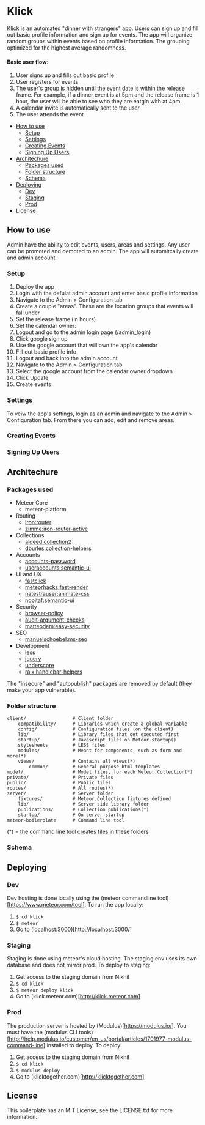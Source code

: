 # Klick

Klick is an automated "dinner with strangers" app. Users can sign up and fill out basic profile information and sign up for events. The app will organize random groups within events based on profile information. The grouping optimized for the highest average randomness. 

#### Basic user flow:
1. User signs up and fills out basic profile
2. User registers for events. 
3. The user's group is hidden until the event date is within the release frame. For example, if a dinner event is at 5pm and the release frame is 1 hour, the user will be able to see who they are eatgin with at 4pm.
4. A calendar invite is automatically sent to the user.
5. The user attends the event

<!-- toc -->
* [How to use](#how-to-use)
  * [Setup](#setup)
  * [Settings](#settings)
  * [Creating Events](#creating-events)
  * [Signing Up Users](#signing-up-users)
* [Architechure](#architechure)
  * [Packages used](#packages-used)
  * [Folder structure](#folder-structure) 
  * [Schema](#schema)
* [Deploying](#deploying)
  * [Dev](#dev)
  * [Staging](#staging)
  * [Prod](#prod)
* [License](#license)

<!-- toc stop -->

## How to use
Admin have the ability to edit events, users, areas and settings. Any user can be promoted and demoted to an admin. The app will automitcally create and admin account.

### Setup

1. Deploy the app
2. Login with the defulat admin account and enter basic profile information
3. Navigate to the Admin > Configuration tab
4. Create a couple "areas". These are the location groups that events will fall under
5. Set the release frame (in hours)
6. Set the calendar owner:
  1. Logout and go to the admin login page (/admin_login)
  2. Click google sign up
  3. Use the google account that will own the app's calendar
  4. Fill out basic profile info
  5. Logout and back into the admin account
  6. Navigate to the Admin > Configuration tab
  7. Select the google account from the calendar owner dropdown
  8. Click Update
7. Create events

### Settings

To veiw the app's settings, login as an admin and navigate to the Admin > Configuration tab. From there you can add, edit and remove areas.

### Creating Events

### Signing Up Users

## Architechure

### Packages used

* Meteor Core
  * meteor-platform
* Routing
  * [iron:router](https://github.com/EventedMind/iron-router)
  * [zimme:iron-router-active](https://github.com/zimme/meteor-iron-router-active)
* Collections
  * [aldeed:collection2](https://github.com/aldeed/meteor-collection2)
  * [dburles:collection-helpers](https://github.com/dburles/meteor-collection-helpers)
* Accounts
  * [accounts-password](https://github.com/meteor/meteor/tree/devel/packages/accounts-password)
  * [useraccounts:semantic-ui](https://github.com/meteor-useraccounts/semantic-ui)
* UI and UX
  * [fastclick](https://github.com/meteor/meteor/tree/devel/packages/fastclick)
  * [meteorhacks:fast-render](https://github.com/meteorhacks/fast-render)
  * [natestrauser:animate-css](https://github.com/nate-strauser/meteor-animate-css/)
  * [nooitaf:semantic-ui](https://github.com/nooitaf/meteor-semantic-ui)
* Security
  * [browser-policy](https://github.com/meteor/meteor/tree/devel/packages/browser-policy)
  * [audit-argument-checks](https://github.com/meteor/meteor/tree/devel/packages/audit-argument-checks)
  * [matteodem:easy-security](https://github.com/matteodem/meteor-easy-security)
* SEO
  * [manuelschoebel:ms-seo](https://github.com/DerMambo/ms-seo)
* Development
  * [less](https://github.com/meteor/meteor/tree/devel/packages/less)
  * [jquery](https://github.com/meteor/meteor/tree/devel/packages/jquery)
  * [underscore](https://github.com/meteor/meteor/tree/devel/packages/underscore)
  * [raix:handlebar-helpers](https://github.com/raix/Meteor-handlebar-helpers)

The "insecure" and "autopublish" packages are removed by default (they make your app vulnerable).

### Folder structure

```
client/ 				# Client folder
    compatibility/      # Libraries which create a global variable
    config/             # Configuration files (on the client)
	lib/                # Library files that get executed first
    startup/            # Javascript files on Meteor.startup()
    stylesheets         # LESS files
    modules/            # Meant for components, such as form and more(*)
	views/			    # Contains all views(*)
	    common/         # General purpose html templates
model/  				# Model files, for each Meteor.Collection(*)
private/                # Private files
public/                 # Public files
routes/                 # All routes(*)
server/					# Server folder
    fixtures/           # Meteor.Collection fixtures defined
    lib/                # Server side library folder
    publications/       # Collection publications(*)
    startup/            # On server startup
meteor-boilerplate		# Command line tool
```

(*) = the command line tool creates files in these folders

### Schema

## Deploying

### Dev
Dev hosting is done locally using the (meteor commandline tool)[https://www.meteor.com/tool]. To run the app locally:

1. `$ cd klick`
2. `$ meteor`
3. Go to (localhost:3000)[http://localhost:3000/]

### Staging
Staging is done using meteor's cloud hosting. The staging env uses its own database and does not mirror prod. To deploy to staging:

1. Get access to the staging domain from Nikhil
2. `$ cd klick`
3. `$ meteor deploy klick`
4. Go to (klick.meteor.com)[http://klick.meteor.com]

### Prod
The production server is hosted by (Modulus)[https://modulus.io/]. You must have the (modulus CLI tools)[http://help.modulus.io/customer/en_us/portal/articles/1701977-modulus-command-line] installed to deploy. To deploy:

1. Get access to the staging domain from Nikhil
2. `$ cd klick`
3. `$ modulus deploy`
4. Go to (klicktogether.com)[http://klicktogether.com]



## License
This boilerplate has an MIT License, see the LICENSE.txt for more information.
